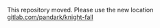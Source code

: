This repository moved. Please use the new location [gitlab.com/pandark/knight-fall](https://gitlab.com/pandark/knight-fall)
